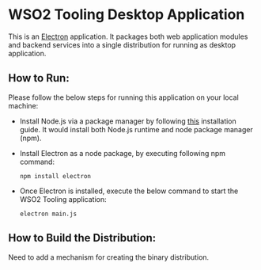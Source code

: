 # WSO2 Tooling Desktop Application

This is an [Electron](https://github.com/electron/electron) application. It packages both web application modules and backend services into a single distribution for running as desktop application.

## How to Run:

Please follow the below steps for running this application on your local machine:

- Install Node.js via a package manager by following [this](https://nodejs.org/en/download/package-manager/) installation guide. It would install both Node.js runtime and node package manager (npm).
- Install Electron as a node package, by executing following npm command:
    ```
    npm install electron
    ```

- Once Electron is installed, execute the below command to start the WSO2 Tooling application:

    ```
    electron main.js
    ```

## How to Build the Distribution:

Need to add a mechanism for creating the binary distribution.